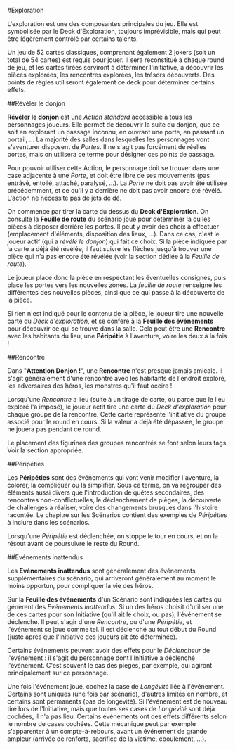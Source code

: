 #Exploration

L'exploration est une des composantes principales du jeu. Elle est symbolisée par le Deck d'Exploration, toujours imprévisible, mais qui peut être légèrement contrôlé par certains talents.

Un jeu de 52 cartes classiques, comprenant également 2 jokers (soit un total de 54 cartes) est requis pour jouer. Il sera reconstitué à chaque round de jeu, et les cartes tirées serviront à déterminer l'initiative, à découvrir les pièces explorées, les rencontres explorées, les trésors découverts. Des points de règles utiliseront également ce deck pour déterminer certains effets. 

##Révéler le donjon

**Révéler le donjon** est une _Action standard_ accessible à tous les personnages joueurs. Elle permet de découvrir la suite du donjon, que ce soit en explorant un passage inconnu, en ouvrant une porte, en passant un portail, ... La majorité des salles dans lesquelles les personnages vont s'aventurer disposent de _Portes_. Il ne s'agit pas forcément de réelles portes, mais on utilisera ce terme pour désigner ces points de passage.

Pour pouvoir utiliser cette Action, le personnage doit se trouver dans une case adjacente à une _Porte_, et doit être libre de ses mouvements (pas entrâvé, entoilé, attaché, paralysé, ...). La _Porte_ ne doit pas avoir été utilisée précédemment, et ce qu'il y a derrière ne doit pas avoir encore été révélé. L'action ne nécessite pas de jets de dé. 

On commence par tirer la carte du dessus du **Deck d'Exploration**. On consulte la **Feuille de route** du scénario joué pour déterminer la ou les pièces à disposer derrière les portes. Il peut y avoir des choix à effectuer (emplacement d'éléments, disposition des lieux, ...). Dans ce cas, c'est le joueur actif (qui a _révélé le donjon_) qui fait ce choix. Si la pièce indiquée par la carte a déjà été révélée, il faut suivre les flèches jusqu'à trouver une pièce qui n'a pas encore été révélée (voir la section dédiée à la _Feuille de route_).

Le joueur place donc la pièce en respectant les éventuelles consignes, puis place les portes vers les nouvelles zones. La _feuille de route_ renseigne les différentes des nouvelles pièces, ainsi que ce qui passe à la découverte de la pièce.

Si rien n'est indiqué pour le contenu de la pièce, le joueur tire une nouvelle carte du _Deck d'exploration_, et se confère à la **Feuille des événements** pour découvrir ce qui se trouve dans la salle. Cela peut être une **Rencontre** avec les habitants du lieu, une **Péripétie** à l'aventure, voire les deux à la fois !

##Rencontre

Dans "**Attention Donjon !**", une **Rencontre** n'est presque jamais amicale. Il s'agit généralement d'une rencontre avec les habitants de l'endroit exploré, les adversaires des héros, les monstres qu'il faut occire !

Lorsqu'une _Rencontre_ a lieu (suite à un tirage de carte, ou parce que le lieu exploré l'a imposé), le joueur actif tire une carte du _Deck d'exploration_ pour chaque groupe de la rencontre. Cette carte représente l'initiative du groupe associé pour le round en cours. Si la valeur a déjà été dépassée, le groupe ne jouera pas pendant ce round.

Le placement des figurines des groupes rencontrés se font selon leurs tags. Voir la section appropriée.

##Péripéties

Les **Péripéties** sont des événements qui vont venir modifier l'aventure, la colorer, la compliquer ou la simplifier. Sous ce terme, on va regrouper des éléments aussi divers que l'introduction de quêtes secondaires, des rencontres non-conflictuelles, le déclenchement de pièges, la découverte de challenges à réaliser, voire des changements brusques dans l'histoire racontée. Le chapitre sur les Scénarios contient des exemples de _Péripéties_ à inclure dans les scénarios.

Lorsqu'une _Péripétie_ est déclenchée, on stoppe le tour en cours, et on la résout avant de poursuivre le reste du Round.

##Evénements inattendus

Les **Evénements inattendus** sont généralement des événements supplémentaires du scénario, qui arriveront généralement au moment le moins opportun, pour compliquer la vie des héros. 

Sur la **Feuille des événements** d'un Scénario sont indiquées les cartes qui génèrent des _Evénements inattendus_. Si un des héros choisit d'utiliser une de ces cartes pour son Initiative (qu'il ait le choix, ou pas), l'événement se déclenche. Il peut s'agir d'une _Rencontre_, ou d'une _Péripétie_, et l'événement se joue comme tel. Il est déclenché au tout début du Round (juste après que l'Initiative des joueurs ait été déterminée). 

Certains événements peuvent avoir des effets pour le _Déclencheur_ de l'événement : il s'agit du personnage dont l'Initiative a déclenché l'événement. C'est souvent le cas des pièges, par exemple, qui agiront principalement sur ce personnage.

Une fois l'événement joué, cochez la case de _Longévité_ liée à l'événement. Certains sont uniques (une fois par scénario), d'autres limités en nombre, et certains sont permanents (pas de longévité). Si l'événement est de nouveau tiré lors de l'Initiative, mais que toutes ses cases de _Longévité_ sont déjà cochées, il n'a pas lieu. Certains événements ont des effets différents selon le nombre de cases cochées. Cette mécanique peut par exemple s'apparenter à un compte-à-rebours, avant un événement de grande ampleur (arrivée de renforts, sacrifice de la victime, éboulement, ...).